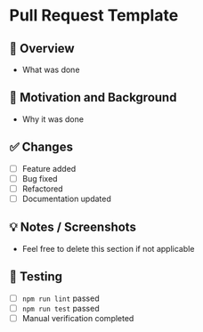 # Pull Request Template

## 📝 Overview

- What was done

## 🧐 Motivation and Background

- Why it was done

## ✅ Changes

- [ ] Feature added
- [ ] Bug fixed
- [ ] Refactored
- [ ] Documentation updated

## 💡 Notes / Screenshots

- Feel free to delete this section if not applicable

## 🔄 Testing

- [ ] `npm run lint` passed
- [ ] `npm run test` passed
- [ ] Manual verification completed
